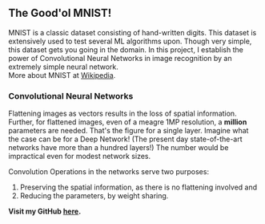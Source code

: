 ## The Good'ol MNIST!

MNIST is a classic dataset consisting of hand-written digits. This dataset is extensively used to test several ML algorithms upon. Though very simple, this dataset gets you going in the domain. In this project, I establish the power of Convolutional Neural Networks in image recognition by an extremely simple neural network.    
More about MNIST at [Wikipedia](https://en.wikipedia.org/wiki/MNIST_database).

### Convolutional Neural Networks
Flattening images as vectors results in the loss of spatial information. Further, for flattened images, even of a meagre 1MP resolution, a **million** parameters are needed. That's the figure for a single layer. Imagine what the case can be for a Deep Network! (The present day state-of-the-art networks have more than a hundred layers!) The number would be impractical even for modest network sizes.  


Convolution Operations in the networks serve two purposes:  
  
1. Preserving the spatial information, as there is no flattening involved and  
2. Reducing the parameters, by weight sharing.

__Visit my GitHub [here](https://github.com/PradyumnaCh/).__
